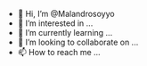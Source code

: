 - 👋 Hi, I’m @Malandrosoyyo
- 👀 I’m interested in ...
- 🌱 I’m currently learning ...
- 💞️ I’m looking to collaborate on ...
- 📫 How to reach me ...

<!---
Malandrosoyyo/Malandrosoyyo is a ✨ special ✨ repository because its `README.md` (this file) appears on your GitHub profile.
You can click the Preview link to take a look at your changes.
--->
